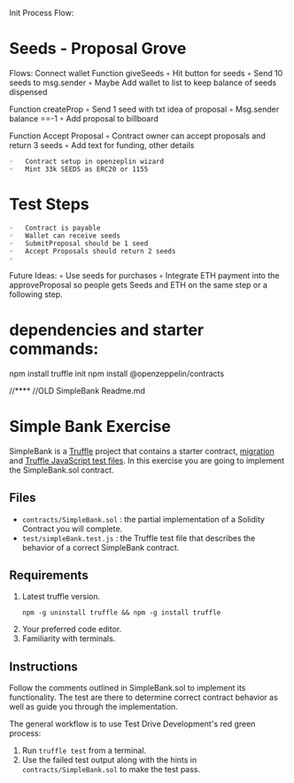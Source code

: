 
Init Process Flow:

# Seeds - Proposal Grove 

Flows:
Connect wallet
Function giveSeeds 
	◦	Hit button for seeds
	◦	Send 10 seeds to msg.sender
	◦	Maybe Add wallet to list to keep balance of seeds dispensed

Function createProp
	◦	Send 1 seed with txt idea of proposal
	◦	Msg.sender balance ==-1
	◦	Add proposal to billboard

Function Accept Proposal
	◦	Contract owner can accept proposals and return 3 seeds
	◦	Add text for funding, other details 


	◦	Contract setup in openzeplin wizard
	◦	Mint 33k SEEDS as ERC20 or 1155

# Test Steps
	◦	Contract is payable 
	◦	Wallet can receive seeds
	◦	SubmitProposal should be 1 seed
	◦	Accept Proposals should return 2 seeds
	◦	

Future Ideas:
	◦	Use seeds for purchases 
	◦	Integrate ETH payment into the approveProposal so people gets Seeds and ETH on the same step or a following step. 


# dependencies and starter commands:
npm install
truffle init
npm install @openzeppelin/contracts

//****
//OLD SimpleBank Readme.md




# Simple Bank Exercise

SimpleBank is a [Truffle](https://www.trufflesuite.com/) project that contains
a starter contract,
[migration](https://www.trufflesuite.com/docs/truffle/getting-started/running-migrations#migration-files)
and [Truffle JavaScript test
files](https://www.trufflesuite.com/docs/truffle/testing/writing-tests-in-javascript).
In this exercise you are going to implement the SimpleBank.sol contract.

## Files

  * `contracts/SimpleBank.sol`
    : the partial implementation of a Solidity Contract you will complete. 
  * `test/simpleBank.test.js`
    : the Truffle test file that describes the behavior of a correct SimpleBank
    contract.

## Requirements
  1. Latest truffle version.
     ```console
     npm -g uninstall truffle && npm -g install truffle
     ```
  1. Your preferred code editor.
  1. Familiarity with terminals.

## Instructions

Follow the comments outlined in SimpleBank.sol to implement its
functionality. The test are there to determine correct contract behavior as
well as guide you through the implementation. 

The general workflow is to use Test Drive Development's red green process:
  1. Run `truffle test` from a terminal.
  2. Use the failed test output along with the hints in
     `contracts/SimpleBank.sol` to make the test pass.

<!-- <details><summary>Video: Run a test example</summary>

[![asciicast](https://asciinema.org/a/u3oXwF8qKruSN81sm8MGsmTf0.png)](https://asciinema.org/a/u3oXwF8qKruSN81sm8MGsmTf0)

</details> -->

